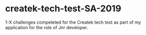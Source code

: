 # createk-tech-test-SA-2019

1-X challenges compeleted for the Createk tech test as part of my application for the role of Jnr developer.
